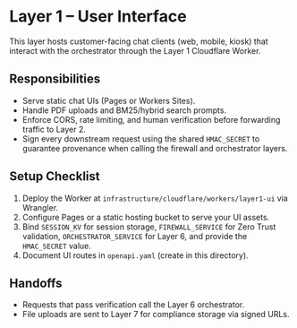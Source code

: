 # Layer 1 – User Interface

This layer hosts customer-facing chat clients (web, mobile, kiosk) that
interact with the orchestrator through the Layer 1 Cloudflare Worker.

## Responsibilities
- Serve static chat UIs (Pages or Workers Sites).
- Handle PDF uploads and BM25/hybrid search prompts.
- Enforce CORS, rate limiting, and human verification before forwarding traffic
  to Layer 2.
- Sign every downstream request using the shared `HMAC_SECRET` to guarantee
  provenance when calling the firewall and orchestrator layers.

## Setup Checklist
1. Deploy the Worker at `infrastructure/cloudflare/workers/layer1-ui` via
   Wrangler.
2. Configure Pages or a static hosting bucket to serve your UI assets.
3. Bind `SESSION_KV` for session storage, `FIREWALL_SERVICE` for Zero Trust
   validation, `ORCHESTRATOR_SERVICE` for Layer 6, and provide the
   `HMAC_SECRET` value.
4. Document UI routes in `openapi.yaml` (create in this directory).

## Handoffs
- Requests that pass verification call the Layer 6 orchestrator.
- File uploads are sent to Layer 7 for compliance storage via signed URLs.
